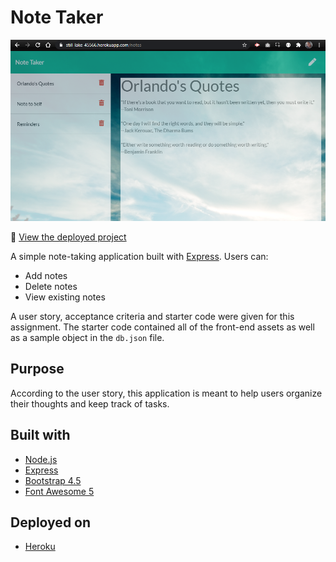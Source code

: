 # Note Taker

![Note Taker Preview](./assets/screenshot.png)

:link: [View the deployed project](https://www.heroku.com/home)

A simple note-taking application built with [Express](https://expressjs.com/). Users can:
- Add notes
- Delete notes
- View existing notes

A user story, acceptance criteria and starter code were given for this assignment. The starter code contained all of the front-end assets as well as a sample object in the `db.json` file.

## Purpose
According to the user story, this application is meant to help users organize their thoughts and keep track of tasks.

## Built with
- [Node.js](https://nodejs.org/en/)
- [Express](https://expressjs.com/)
- [Bootstrap 4.5](https://getbootstrap.com/)
- [Font Awesome 5](https://fontawesome.com/)

## Deployed on
- [Heroku](https://www.heroku.com/home)



